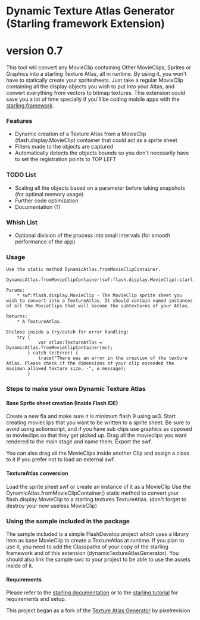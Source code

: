 Dynamic Texture Atlas Generator (Starling framework Extension)
========

# version 0.7 #

This tool will convert any MovieClip containing Other MovieClips, Sprites or Graphics into a starling Texture Atlas, all in runtime. 
By using it, you won't have to statically create your spritesheets. Just take a regular MovieClip containing all the display objects you wish to put into your Altas, and convert everything from vectors to bitmap textures. 
This extension could save you a lot of time specially if you'll be coding mobile apps with the [starling framework](http://www.starling-framework.org/).

### Features ###

* Dynamic creation of a Texture Altas from a MovieClip (flash.display.MovieClip) container that could act as a sprite sheet
* Filters made to the objects are captured
* Automatically detects the objects bounds so you don't necesarily have to set the registration points to TOP LEFT

### TODO List ###

* Scaling all the objects based on a parameter before taking snapshots (for optimal memory usage)
* Further code optimization
* Documentation (?)

### Whish List ###
* Optional division of the process into small intervals (for smooth performance of the app)

### Usage ###
	Use the static method DynamicAtlas.fromMovieClipContainer.
	
	DynamicAtlas.fromMovieClipContainer(swf:flash.display.MovieClip):starling.textures.TextureAtlas
	
	Params:
		* swf:flash.display.MovieClip - The MovieClip sprite sheet you wish to convert into a TextureAtlas. It should contain named instances of all the MovieClips that will become the subtextures of your Atlas.
	
	Returns:
		* A TextureAtlas.
		
	Enclose inside a try/catch for error handling:
		try {
				var atlas:TextureAtlas = DynamicAtlas.fromMovieClipContainer(mc);
			} catch (e:Error) {
				trace("There was an error in the creation of the texture Atlas. Please check if the dimensions of your clip exceeded the maximun allowed texture size. -", e.message);
			}

### Steps to make your own Dynamic Texture Atlas ###
#### Base Sprite sheet creation (Inside Flash IDE) ####
Create a new fla and make sure it is minimum flash 9 using as3.
Start creating movieclips that you want to be written to a sprite sheet. Be sure to avoid using actionscript, and if you have sub clips use graphics as opposed to movieclips so that they get picked up.
Drag all the movieclips you want rendered to the main stage and name them.
Export the swf.

You can also drag all the MovieClips inside another Clip and assign a class to it if you prefer not to load an external swf.

#### TextureAtlas conversion ####
Load the sprite sheet swf or create an instance of it as a MovieClip
Use the DynamicAtlas.fromMovieClipContainer() static method to convert your flash.display.MovieClip to a starling.textures.TextureAtlas.
(don't forget to destroy your now useless MovieClip)

### Using the sample included in the package ###
The sample included is a simple FlashDevelop project which uses a library item as base MovieClip to create a TextureAtlas at runtime.
If you plan to use it, you need to add the Classpaths of your copy of the starling framework and of this extension (dynamicTextureAtlasGenerator).
You should also link the sample swc to your project to be able to use the assets inside of it.
#### Requirements ####
Please refer to the [starling documentation](http://doc.starling-framework.org/core/) or to the [starling tutorial](http://www.bytearray.org/?p=3371) for requirements and setup.

This project began as a fork of the [Texture Atlas Generator](https://github.com/pixelrevision/texture_atlas_generator) by pixelrevision